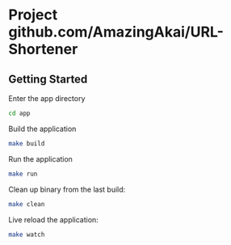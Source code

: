 # Project github.com/AmazingAkai/URL-Shortener

## Getting Started

Enter the app directory
```bash
cd app
```

Build the application
```bash
make build
```

Run the application
```bash
make run
```

Clean up binary from the last build:
```bash
make clean
```

Live reload the application:
```bash
make watch
```

